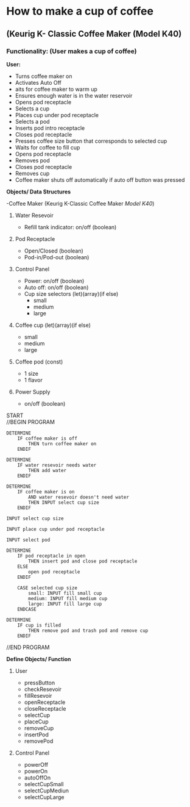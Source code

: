 # How to make a cup of coffee  
## (Keurig K- Classic Coffee Maker (Model K40)

### Functionality: (User makes a cup of coffee)

**User:**
- Turns coffee maker on
- Activates Auto Off
- aits for coffee maker to warm up
- Ensures enough water is in the water reservoir
- Opens pod receptacle
- Selects a cup
- Places cup under pod receptacle
- Selects a pod
- Inserts pod intro receptacle
- Closes pod receptacle
- Presses coffee size button that corresponds to selected cup
- Waits for coffee to fill cup
- Opens pod receptacle
- Removes pod
- Closes pod receptacle
- Removes cup
- Coffee maker shuts off automatically if auto off button was pressed  

**Objects/ Data Structures**

-Coffee Maker (Keurig K-Classic Coffee Maker *Model K40*)
1. Water Resevoir
    - Refill tank indicator: on/off (boolean)  

2. Pod Receptacle
    - Open/Closed (boolean)
    - Pod-in/Pod-out (boolean)  

3. Control Panel
    - Power: on/off (boolean)
    - Auto off: on/off (boolean)
    - Cup size selectors (let)(array)(if else)
        - small
        - medium
        - large  

4. Coffee cup (let)(array)(if else)
    - small
    - medium
    - large  

5. Coffee pod (const)
    - 1 size
    - 1 flavor  

6. Power Supply
    - on/off (boolean)



START  
//BEGIN PROGRAM

    DETERMINE
        IF coffee maker is off 
            THEN turn coffee maker on
        ENDIF
    
    DETERMINE
        IF water resevoir needs water
            THEN add water
        ENDIF

    DETERMINE
        IF coffee maker is on
            AND water resevoir doesn't need water
            THEN INPUT select cup size
        ENDIF
    
    INPUT select cup size

    INPUT place cup under pod receptacle

    INPUT select pod

    DETERMINE
        IF pod receptacle in open
            THEN insert pod and close pod receptacle
        ELSE
            open pod receptacle
        ENDIF

        CASE selected cup size
            small: INPUT fill small cup
            medium: INPUT fill medium cup
            large: INPUT fill large cup
        ENDCASE

    DETERMINE
        IF cup is filled
            THEN remove pod and trash pod and remove cup
        ENDIF

//END PROGRAM



**Define Objects/ Function**

1. User  
    - pressButton
    - checkResevoir
    - fillResevoir
    - openReceptacle
    - closeReceptacle
    - selectCup
    - placeCup
    - removeCup
    - insertPod
    - removePod  

2. Control Panel
    - powerOff
    - powerOn
    - autoOffOn
    - selectCupSmall
    - selectCupMediun
    - selectCupLarge  